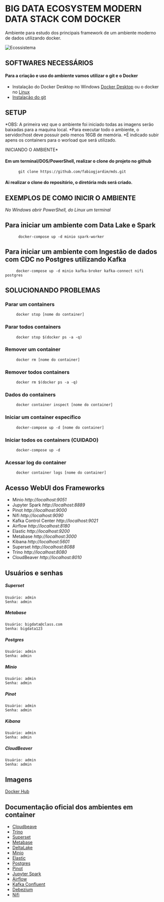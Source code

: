 # BIG DATA ECOSYSTEM MODERN DATA STACK COM DOCKER

Ambiente para estudo dos principais framework de um ambiente moderno de dados utilizando docker.
 

![Ecossistema](mds/image/frontpage.png)

## SOFTWARES NECESSÁRIOS
#### Para a criação e uso do ambiente vamos utilizar o git e o Docker 
   * Instalação do Docker Desktop no Windows [Docker Desktop](https://hub.docker.com/editions/community/docker-ce-desktop-windows) ou o docker no [Linux](https://docs.docker.com/install/linux/docker-ce/ubuntu/)
   *  [Instalação do git](https://git-scm.com/book/pt-br/v2/Come%C3%A7ando-Instalando-o-Git)
   
## SETUP
*OBS: A primeira vez que o ambiente foi iniciado todas as imagens serão baixadas para a maquina local. 
*Para executar todo o ambiente, o servidor/host deve possuir pelo menos 16GB de memória.
*É indicado subir apens os containers para o worload que será utilizado.


INICIANDO O AMBIENTE*

#### Em um terminal/DOS/PowerShell, realizar o clone do projeto no github
          git clone https://github.com/fabiogjardim/mds.git

#### Ai realizar o clone do repositório, o diretória mds será criado.

   
## EXEMPLOS DE COMO INICIR O AMBIENTE

  *No Windows abrir PowerShell, do Linux um terminal*
  
## Para iniciar um ambiente com Data Lake e Spark

          docker-compose up -d minio spark-worker        

## Para iniciar um ambiente com Ingestão de dados com CDC no Postgres utilizando Kafka
 
         docker-compose up -d minio kafka-broker kafka-connect nifi postgres

## SOLUCIONANDO PROBLEMAS 
   
### Parar um containers
         docker stop [nome do container]      

### Parar todos containers
         docker stop $(docker ps -a -q)
  
### Remover um container
         docker rm [nome do container]

### Remover todos containers
         docker rm $(docker ps -a -q)         

### Dados do containers
         docker container inspect [nome do container]

### Iniciar um container específico
         docker-compose up -d [nome do container]

### Iniciar todos os containers (CUIDADO)
         docker-compose up -d 

### Acessar log do container
         docker container logs [nome do container] 

## Acesso WebUI dos Frameworks
 
* Minio *http://localhost:9051*
* Jupyter Spark *http://localhost:8889*
* Pinot *http://localhost:9000*
* Nifi *http://localhost:9090*
* Kafka Control Center *http://localhost:9021*
* Airflow *http://localhost:8180*
* Elastic *http://localhost:9200*
* Metabase *http://localhost:3000*
* Kibana *http://localhost:5601*
* Superset *http://localhost:8088*
* Trino *http://localhost:8080*
* CloudBeaver *http://localhost:8010*

## Usuários e senhas

   ##### Superset
    Usuário: admin
    Senha: admin

   ##### Metabase
    Usuário: bigdata@class.com
    Senha: bigdata123 

   ##### Postgres
    Usuário: admin
    Senha: admin
   
   ##### Minio
    Usuário: admin
    Senha: admin
       
   ##### Pinot
    Usuário: admin
    Senha: admin
        
   ##### Kibana
    Usuário: admin
    Senha: admin
        
   ##### CloudBeaver
    Usuário: admin
    Senha: admin
   

## Imagens   

[Docker Hub](https://hub.docker.com/u/fjardim)

## Documentação oficial dos ambientes em container

* [Cloudbeave](https://dbeaver.com/docs/cloudbeaver/Run-Docker-Container/)
* [Trino](https://trino.io/docs/current/installation/containers.html)
* [Superset](https://superset.apache.org/docs/installation/installing-superset-using-docker-compose/)
* [Metabase](https://www.metabase.com/docs/latest/installation-and-operation/running-metabase-on-docker)
* [DeltaLake](https://delta.io/)
* [Minio](https://min.io/docs/minio/container/operations/installation.html)
* [Elastic](https://www.elastic.co/guide/en/elasticsearch/reference/current/docker.html)
* [Postgres](https://github.com/docker-library/postgres)
* [Pinot](https://docs.pinot.apache.org/basics/getting-started/running-pinot-in-docker)
* [Jupyter Spark](https://jupyter-docker-stacks.readthedocs.io/en/latest/using/specifics.html)
* [Airflow](https://airflow.apache.org/docs/apache-airflow/stable/howto/docker-compose/index.html)
* [Kafka Confluent](https://docs.confluent.io/platform/current/installation/docker/installation.html)
* [Debezium](https://debezium.io/documentation/reference/stable/docker.html)
* [Nifi](https://hub.docker.com/r/apache/nifi)
